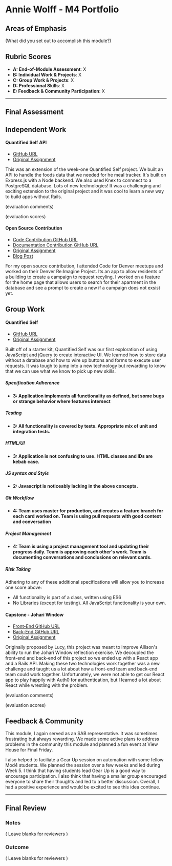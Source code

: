 # Annie Wolff - M4 Portfolio

## Areas of Emphasis

(What did you set out to accomplish this module?)

## Rubric Scores

* **A: End-of-Module Assessment**: X
* **B: Individual Work & Projects**: X
* **C: Group Work & Projects**: X
* **D: Professional Skills**: X
* **E: Feedback & Community Participation**: X

-----------------------

## Final Assessment

## Independent Work

#### Quantified Self API

* [GitHub URL](https://github.com/wlffann/quantified-self-api)
* [Original Assignment](https://github.com/turingschool/backend-curriculum-site/blob/gh-pages/module4/projects/quantified-self/quantified-self-back-end.md)

This was an extension of the week-one Quantified Self project. We built an API to handle the foods data that we needed for he meal tracker. It's built on Express.js with a Node backend. We also used Knex to connnect to a PostgreSQL database. Lots of new technologies! It was a challenging and exciting extension to the original project and it was cool to learn a new way to build apps without Rails.

(evaluation comments)

(evaluation scores)

#### Open Source Contribution

* [Code Contribution GitHub URL](https://github.com/codefordenver/Circular/pull/66)
* [Documentation Contribution GitHub URL](https://github.com/codefordenver/Circular/pull/69)
* [Original Assignment](http://backend.turing.io/module4/lessons/contributing_to_open_source)
* [Blog Post](https://gist.github.com/wlffann/500a65ad83207f9541bffcad80604389)

For my open source contribution, I attended Code for Denver meetups and worked on their Denver Re:Imagine Project. Its an app to allow residents of a building to create a campaign to request recyling. I worked on a feature for the home page that allows users to search for their apartment in the database and see a prompt to create a new if a campaign does not exsist yet.

## Group Work

#### Quantified Self

* [GitHub URL](https://github.com/DavidKnott/quantified-self)
* [Original Assignment](http://backend.turing.io/module4/projects/quantified-self/quantified-self)

Built off of a starter kit, Quantified Self was our first exploration of using JavaScript and jQuery to create interactive UI. We learned how to store data without a database and how to wire up buttons and forms to execute user requests. It was tough to jump into a new technology but rewarding to know that we can use what we know to pick up new skills.

##### Specification Adherence

- **3: Application implements all functionality as defined, but some bugs or strange behavior where features intersect**

##### Testing

- **3: All functionality is covered by tests. Appropriate mix of unit and integration tests.**

##### HTML/UI

- **3: Application is not confusing to use. HTML classes and IDs are kebab case.**

##### JS syntax and Style

- **2: Javascript is noticeably lacking in the above concepts.**

##### Git Workflow

- **4: Team uses master for production, and creates a feature branch for each card worked on. Team is using pull requests with good context and conversation**

##### Project Management

- **4: Team is using a project management tool and updating their progress daily. Team is approving each other's  work. Team is documenting conversations and conclusions on relevant cards.**

##### Risk Taking

Adhering to any of these additional specifications will allow you to increase one score above:

- All functionality is part of a class, written using ES6
- No Libraries (except for testing). All JavaScript functionality is your own.

#### Capstone - Johari Window

* [Front-End GitHub URL](https://github.com/lucyconklin/johari-window)
* [Back-End GitHub URL](https://github.com/Dpalazzari/johari_window_api)
* [Original Assignment](http://backend.turing.io/module4/projects/quantified-self/quantified-self)

Originally proposed by Lucy, this project was meant to improve Allison's ability to run the Johari Window reflection exercise. We decoupled the front-end and back-end of this project so we ended up with a React app and a Rails API. Making these two technologies work together was a new challenge and taught us a lot about how a front-end team and back-end team could work together. Unfortunately, we were not able to get our React app to play happily with Auth0 for authentication, but I learned a lot about React while wrestling with the problem. 

(evaluation comments)

(evaluation scores)

## Feedback & Community

This module, I again served as an SAB representative. It was sometimes frustrating but always rewarding. We made some active plans to address problems in the community this module and planned a fun event at View House for Final Friday.

I also helped to faciliate a Gear Up session on automation with some fellow Mod4 students. We planned the session over a few weeks and led during Week 5. I think that having students lead Gear Up is a good way to encourage participation. I also think that having a smaller group encouraged everyone to share their thoughts and led to a better discussion. Overall, I had a positive experience and would be excited to see this idea continue.

------------------

## Final Review

### Notes

( Leave blanks for reviewers )

### Outcome

( Leave blanks for reviewers )
